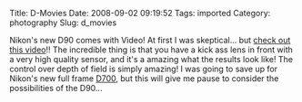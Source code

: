 Title: D-Movies
Date: 2008-09-02 09:19:52
Tags: imported
Category: photography
Slug: d_movies

Nikon's new D90 comes with Video!  At first I was skeptical... but <a href="http://chsvimg.nikon.com/products/imaging/lineup/d90/en/d-movie/">check out this video</a>!!  The incredible thing is that you have a kick ass lens in front with a very high quality sensor, and it's a amazing what the results look like!  The control over depth of field is simply amazing!  I was going to save up for Nikon's new full frame <a href="http://www.dpreview.com/previews/nikond700/">D700</a>, but this will give me pause to consider the possibilities of the D90...

